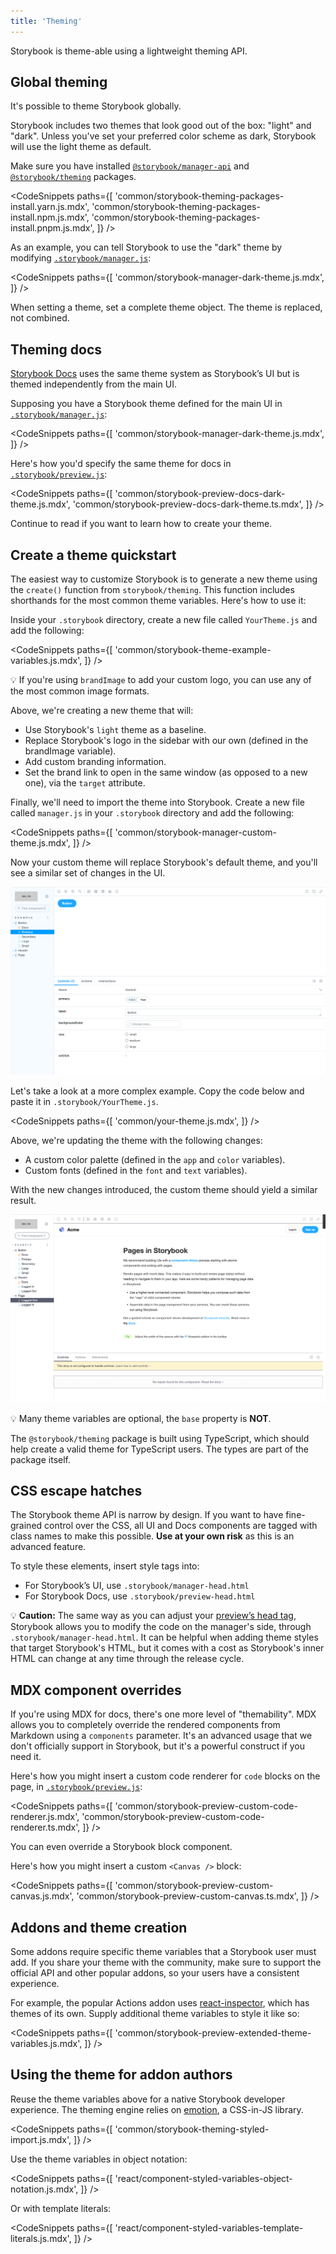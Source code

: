 ```yaml
---
title: 'Theming'
---
```


<YouTubeCallout id="x2nGXHAKOrE" title="Storybook Theming" />

Storybook is theme-able using a lightweight theming API.

## Global theming

It's possible to theme Storybook globally.

Storybook includes two themes that look good out of the box: "light" and "dark". Unless you've set your preferred color scheme as dark, Storybook will use the light theme as default.

Make sure you have installed [`@storybook/manager-api`](https://www.npmjs.com/package/@storybook/manager-api) and [`@storybook/theming`](https://www.npmjs.com/package/@storybook/theming) packages.

<!-- prettier-ignore-start -->

<CodeSnippets
  paths={[
    'common/storybook-theming-packages-install.yarn.js.mdx',
    'common/storybook-theming-packages-install.npm.js.mdx',
    'common/storybook-theming-packages-install.pnpm.js.mdx',
  ]}
/>

<!-- prettier-ignore-end -->

As an example, you can tell Storybook to use the "dark" theme by modifying [`.storybook/manager.js`](./features-and-behavior.md):

<!-- prettier-ignore-start -->

<CodeSnippets
  paths={[
    'common/storybook-manager-dark-theme.js.mdx',
  ]}
/>

<!-- prettier-ignore-end -->

When setting a theme, set a complete theme object. The theme is replaced, not combined.

## Theming docs

[Storybook Docs](../writing-docs/introduction.md) uses the same theme system as Storybook’s UI but is themed independently from the main UI.

Supposing you have a Storybook theme defined for the main UI in [`.storybook/manager.js`](./features-and-behavior.md):

<!-- prettier-ignore-start -->

<CodeSnippets
  paths={[
    'common/storybook-manager-dark-theme.js.mdx',
  ]}
/>

<!-- prettier-ignore-end -->

Here's how you'd specify the same theme for docs in [`.storybook/preview.js`](./overview.md#configure-story-rendering):

<!-- prettier-ignore-start -->

<CodeSnippets
  paths={[
    'common/storybook-preview-docs-dark-theme.js.mdx',
    'common/storybook-preview-docs-dark-theme.ts.mdx',
  ]}
/>

<!-- prettier-ignore-end -->

Continue to read if you want to learn how to create your theme.

## Create a theme quickstart

The easiest way to customize Storybook is to generate a new theme using the `create()` function from `storybook/theming`. This function includes shorthands for the most common theme variables. Here's how to use it:

Inside your `.storybook` directory, create a new file called `YourTheme.js` and add the following:

<!-- prettier-ignore-start -->

<CodeSnippets
  paths={[
    'common/storybook-theme-example-variables.js.mdx',
  ]}
/>

<!-- prettier-ignore-end -->

<div class="aside">
💡 If you're using <code>brandImage</code> to add your custom logo, you can use any of the most common image formats.
</div>

Above, we're creating a new theme that will:

- Use Storybook's `light` theme as a baseline.
- Replace Storybook's logo in the sidebar with our own (defined in the brandImage variable).
- Add custom branding information.
- Set the brand link to open in the same window (as opposed to a new one), via the `target` attribute.

Finally, we'll need to import the theme into Storybook. Create a new file called `manager.js` in your `.storybook` directory and add the following:

<!-- prettier-ignore-start -->

<CodeSnippets
  paths={[
    'common/storybook-manager-custom-theme.js.mdx',
  ]}
/>

<!-- prettier-ignore-end -->

Now your custom theme will replace Storybook's default theme, and you'll see a similar set of changes in the UI.

![Storybook starter theme](./storybook-starter-custom-theme.png)

Let's take a look at a more complex example. Copy the code below and paste it in `.storybook/YourTheme.js`.

<!-- prettier-ignore-start -->

<CodeSnippets
  paths={[
    'common/your-theme.js.mdx',
  ]}
/>

<!-- prettier-ignore-end -->

Above, we're updating the theme with the following changes:

- A custom color palette (defined in the `app` and `color` variables).
- Custom fonts (defined in the `font` and `text` variables).

With the new changes introduced, the custom theme should yield a similar result.

![Storybook custom theme loaded](./storybook-custom-theme.png)

<div class="aside">
💡 Many theme variables are optional, the <code>base</code> property is <strong>NOT</strong>.
</div>

The `@storybook/theming` package is built using TypeScript, which should help create a valid theme for TypeScript users. The types are part of the package itself.

## CSS escape hatches

The Storybook theme API is narrow by design. If you want to have fine-grained control over the CSS, all UI and Docs components are tagged with class names to make this possible. **Use at your own risk** as this is an advanced feature.

To style these elements, insert style tags into:

- For Storybook’s UI, use `.storybook/manager-head.html`
- For Storybook Docs, use `.storybook/preview-head.html`

<div class="aside">

💡 <strong>Caution:</strong> The same way as you can adjust your [preview’s head tag](../configure/story-rendering.md#adding-to-head), Storybook allows you to modify the code on the manager's side, through <code>.storybook/manager-head.html</code>. It can be helpful when adding theme styles that target Storybook's HTML, but it comes with a cost as Storybook's inner HTML can change at any time through the release cycle.

</div>

## MDX component overrides

If you're using MDX for docs, there's one more level of "themability". MDX allows you to completely override the rendered components from Markdown using a `components` parameter. It's an advanced usage that we don't officially support in Storybook, but it's a powerful construct if you need it.

Here's how you might insert a custom code renderer for `code` blocks on the page, in [`.storybook/preview.js`](./overview.md#configure-story-rendering):

<!-- prettier-ignore-start -->

<CodeSnippets
  paths={[
    'common/storybook-preview-custom-code-renderer.js.mdx',
    'common/storybook-preview-custom-code-renderer.ts.mdx',
  ]}
/>

<!-- prettier-ignore-end -->

You can even override a Storybook block component.

Here's how you might insert a custom `<Canvas />` block:

<!-- prettier-ignore-start -->

<CodeSnippets
  paths={[
    'common/storybook-preview-custom-canvas.js.mdx',
    'common/storybook-preview-custom-canvas.ts.mdx',
  ]}
/>

<!-- prettier-ignore-end -->

## Addons and theme creation

Some addons require specific theme variables that a Storybook user must add. If you share your theme with the community, make sure to support the official API and other popular addons, so your users have a consistent experience.

For example, the popular Actions addon uses [react-inspector](https://github.com/xyc/react-inspector/blob/master/src/styles/themes/chromeLight.js), which has themes of its own. Supply additional theme variables to style it like so:

<!-- prettier-ignore-start -->

<CodeSnippets
  paths={[
    'common/storybook-preview-extended-theme-variables.js.mdx',
  ]}
/>

<!-- prettier-ignore-end -->

## Using the theme for addon authors

Reuse the theme variables above for a native Storybook developer experience. The theming engine relies on [emotion](https://emotion.sh/), a CSS-in-JS library.

<!-- prettier-ignore-start -->

<CodeSnippets
  paths={[
    'common/storybook-theming-styled-import.js.mdx',
  ]}
/>

<!-- prettier-ignore-end -->

Use the theme variables in object notation:

<!-- prettier-ignore-start -->

<CodeSnippets
  paths={[
    'react/component-styled-variables-object-notation.js.mdx',
  ]}
/>

<!-- prettier-ignore-end -->

Or with template literals:

<!-- prettier-ignore-start -->

<CodeSnippets
  paths={[
    'react/component-styled-variables-template-literals.js.mdx',
  ]}
/>

<!-- prettier-ignore-end -->
